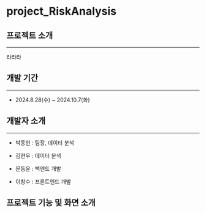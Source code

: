 # project_RiskAnalysis


## 프로젝트 소개
---
라라라

## 개발 기간
---

* 2024.8.28(수) ~ 2024.10.7(화)

## 개발자 소개
---

* 박동헌 : 팀장, 데이터 분석

* 김현우 : 데이터 분석

* 문동윤 : 백엔드 개발

* 이창수 : 프론트엔드 개발

## 프로젝트 기능 및 화면 소개
